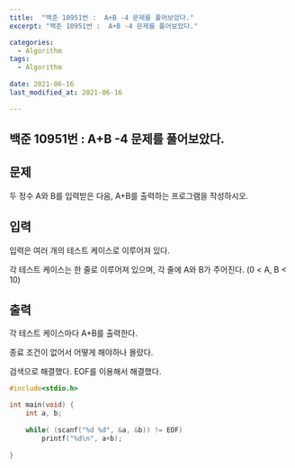 ```yaml
---
title:  "백준 10951번 :  A+B -4 문제를 풀어보았다."
excerpt: "백준 10951번 :  A+B -4 문제를 풀어보았다."

categories:
  - Algorithm
tags:
  - Algorithm
 
date: 2021-06-16
last_modified_at: 2021-06-16

---
```




## 백준 10951번 :  A+B -4 문제를 풀어보았다.



## 문제

두 정수 A와 B를 입력받은 다음, A+B를 출력하는 프로그램을 작성하시오.

## 입력

입력은 여러 개의 테스트 케이스로 이루어져 있다.

각 테스트 케이스는 한 줄로 이루어져 있으며, 각 줄에 A와 B가 주어진다. (0 < A, B < 10)

## 출력

각 테스트 케이스마다 A+B를 출력한다.



종료 조건이 없어서 어떻게 해야하나 몰랐다.

검색으로 해결했다.  EOF를 이용해서 해결했다.

```c
#include<stdio.h>

int main(void) {
	int a, b;
	
	while( (scanf("%d %d", &a, &b)) != EOF) 
		printf("%d\n", a+b);	
	
}
```

